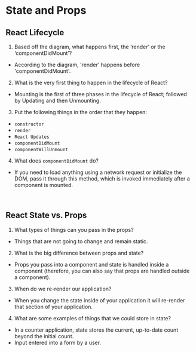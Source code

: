 # State and Props

## React Lifecycle
1. Based off the diagram, what happens first, the ‘render’ or the ‘componentDidMount’?
* According to the diagram, 'render' happens before 'componentDidMount'.
2. What is the very first thing to happen in the lifecycle of React?
* Mounting is the first of three phases in the lifecycle of React; followed by Updating and then Unmounting.
3. Put the following things in the order that they happen:
* `constructor`
* `render`
* `React Updates`
* `componentDidMount`
* `componentWillUnmount`
4. What does `componentDidMount` do?
* If you need to load anything using a network request or initialize the DOM, pass it through this method, which is invoked immediately after a component is mounted.

<br/>

## React State vs. Props
1. What types of things can you pass in the props?
* Things that are not going to change and remain static.
2. What is the big difference between props and state?
* Props you pass into a component and state is handled inside a component (therefore, you can also say that props are handled outside a component).
3. When do we re-render our application?
* When you change the state inside of your application it will re-render that section of your application.
4. What are some examples of things that we could store in state?
* In a counter application, state stores the current, up-to-date count beyond the initial count.
* Input entered into a form by a user.